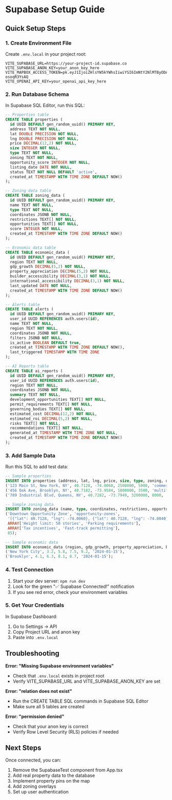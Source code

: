 # Supabase Setup Guide

## Quick Setup Steps

### 1. Create Environment File
Create `.env.local` in your project root:

```env
VITE_SUPABASE_URL=https://your-project-id.supabase.co
VITE_SUPABASE_ANON_KEY=your_anon_key_here
VITE_MAPBOX_ACCESS_TOKEN=pk.eyJ1IjoiZHlsYW5kYWhsIiwiYSI6ImNtY2NlMTByODAwZmoyaW9qMjRsbGR1MnAifQ.IZKpxXXap93-osoqR3YsAQ
VITE_OPENAI_API_KEY=your_openai_api_key_here
```

### 2. Run Database Schema
In Supabase SQL Editor, run this SQL:

```sql
-- Properties table
CREATE TABLE properties (
  id UUID DEFAULT gen_random_uuid() PRIMARY KEY,
  address TEXT NOT NULL,
  lat DOUBLE PRECISION NOT NULL,
  lng DOUBLE PRECISION NOT NULL,
  price DECIMAL(12,2) NOT NULL,
  size INTEGER NOT NULL,
  type TEXT NOT NULL,
  zoning TEXT NOT NULL,
  opportunity_score INTEGER NOT NULL,
  listing_date DATE NOT NULL,
  status TEXT NOT NULL DEFAULT 'active',
  created_at TIMESTAMP WITH TIME ZONE DEFAULT NOW()
);

-- Zoning data table
CREATE TABLE zoning_data (
  id UUID DEFAULT gen_random_uuid() PRIMARY KEY,
  name TEXT NOT NULL,
  type TEXT NOT NULL,
  coordinates JSONB NOT NULL,
  restrictions TEXT[] NOT NULL,
  opportunities TEXT[] NOT NULL,
  score INTEGER NOT NULL,
  created_at TIMESTAMP WITH TIME ZONE DEFAULT NOW()
);

-- Economic data table
CREATE TABLE economic_data (
  id UUID DEFAULT gen_random_uuid() PRIMARY KEY,
  region TEXT NOT NULL,
  gdp_growth DECIMAL(5,2) NOT NULL,
  property_appreciation DECIMAL(5,2) NOT NULL,
  builder_accessibility DECIMAL(3,1) NOT NULL,
  international_accessibility DECIMAL(3,1) NOT NULL,
  last_updated DATE NOT NULL,
  created_at TIMESTAMP WITH TIME ZONE DEFAULT NOW()
);

-- Alerts table
CREATE TABLE alerts (
  id UUID DEFAULT gen_random_uuid() PRIMARY KEY,
  user_id UUID REFERENCES auth.users(id),
  name TEXT NOT NULL,
  region TEXT NOT NULL,
  coordinates JSONB NOT NULL,
  filters JSONB NOT NULL,
  is_active BOOLEAN DEFAULT true,
  created_at TIMESTAMP WITH TIME ZONE DEFAULT NOW(),
  last_triggered TIMESTAMP WITH TIME ZONE
);

-- AI Reports table
CREATE TABLE ai_reports (
  id UUID DEFAULT gen_random_uuid() PRIMARY KEY,
  user_id UUID REFERENCES auth.users(id),
  region TEXT NOT NULL,
  coordinates JSONB NOT NULL,
  summary TEXT NOT NULL,
  development_opportunities TEXT[] NOT NULL,
  permit_requirements TEXT[] NOT NULL,
  governing_bodies TEXT[] NOT NULL,
  estimated_cost DECIMAL(12,2) NOT NULL,
  estimated_roi DECIMAL(5,2) NOT NULL,
  risks TEXT[] NOT NULL,
  recommendations TEXT[] NOT NULL,
  generated_at TIMESTAMP WITH TIME ZONE NOT NULL,
  created_at TIMESTAMP WITH TIME ZONE DEFAULT NOW()
);
```

### 3. Add Sample Data
Run this SQL to add test data:

```sql
-- Sample properties
INSERT INTO properties (address, lat, lng, price, size, type, zoning, opportunity_score, listing_date) VALUES
('123 Main St, New York, NY', 40.7128, -74.0060, 2500000, 5000, 'commercial', 'commercial', 85, '2024-01-15'),
('456 Oak Ave, Brooklyn, NY', 40.7182, -73.9584, 1800000, 3500, 'multifamily', 'multifamily', 92, '2024-01-10'),
('789 Industrial Blvd, Queens, NY', 40.7282, -73.7949, 3200000, 8000, 'industrial', 'industrial', 78, '2024-01-20');

-- Sample zoning data
INSERT INTO zoning_data (name, type, coordinates, restrictions, opportunities, score) VALUES
('Downtown Opportunity Zone', 'opportunity-zones', 
 '[{"lat": 40.7128, "lng": -74.0060}, {"lat": 40.7128, "lng": -74.0040}, {"lat": 40.7108, "lng": -74.0040}, {"lat": 40.7108, "lng": -74.0060}]',
 ARRAY['Height limit: 50 stories', 'Parking requirements'],
 ARRAY['Tax incentives', 'Fast-track permitting'],
 85);

-- Sample economic data
INSERT INTO economic_data (region, gdp_growth, property_appreciation, builder_accessibility, international_accessibility, last_updated) VALUES
('New York City', 3.2, 5.8, 7.5, 9.2, '2024-01-15'),
('Brooklyn', 4.1, 6.3, 8.1, 8.7, '2024-01-15');
```

### 4. Test Connection
1. Start your dev server: `npm run dev`
2. Look for the green "✅ Supabase Connected!" notification
3. If you see red error, check your environment variables

### 5. Get Your Credentials
In Supabase Dashboard:
1. Go to Settings → API
2. Copy Project URL and anon key
3. Paste into `.env.local`

## Troubleshooting

**Error: "Missing Supabase environment variables"**
- Check that `.env.local` exists in project root
- Verify VITE_SUPABASE_URL and VITE_SUPABASE_ANON_KEY are set

**Error: "relation does not exist"**
- Run the CREATE TABLE SQL commands in Supabase SQL Editor
- Make sure all 5 tables are created

**Error: "permission denied"**
- Check that your anon key is correct
- Verify Row Level Security (RLS) policies if needed

## Next Steps
Once connected, you can:
1. Remove the SupabaseTest component from App.tsx
2. Add real property data to the database
3. Implement property pins on the map
4. Add zoning overlays
5. Set up user authentication 